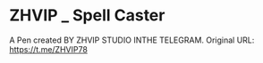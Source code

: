 # ZHVIP _ Spell Caster

A Pen created BY ZHVIP STUDIO INTHE TELEGRAM. Original URL: https://t.me/ZHVIP78